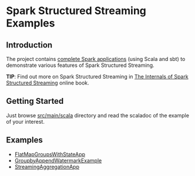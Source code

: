 # Spark Structured Streaming Examples

## Introduction

The project contains [complete Spark applications](#examples) (using Scala and sbt) to demonstrate various features of Spark Structured Streaming.

**TIP**: Find out more on Spark Structured Streaming in [The Internals of Spark Structured Streaming](https://bit.ly/spark-structured-streaming) online book.

## Getting Started

Just browse [src/main/scala](src/main/scala/pl/japila/spark) directory and read the scaladoc of the example of your interest.

## Examples

* [FlatMapGroupsWithStateApp](src/main/scala/pl/japila/spark/FlatMapGroupsWithStateApp.scala)
* [GroupbyAppendWatermarkExample](src/main/scala/pl/japila/spark/GroupbyAppendWatermarkExample.scala)
* [StreamingAggregationApp](src/main/scala/pl/japila/spark/StreamingAggregationApp.scala)
